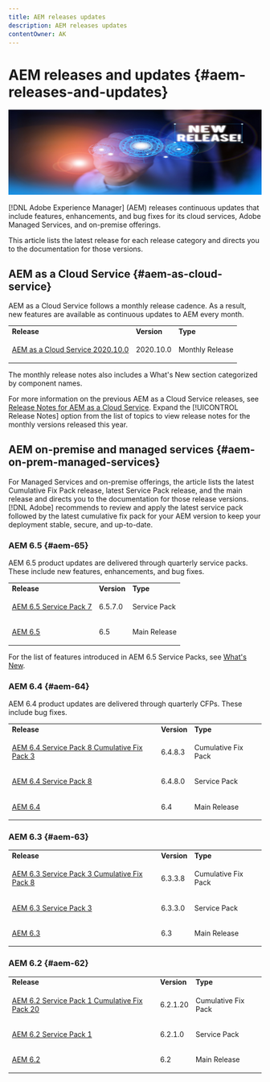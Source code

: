 ```yaml
---
title: AEM releases updates
description: AEM releases updates
contentOwner: AK
---
```


# AEM releases and updates {#aem-releases-and-updates}

![AEM new releases](assets/new-aem-releases1.jpeg)

[!DNL Adobe Experience Manager] (AEM) releases continuous updates that include features, enhancements, and bug fixes for its cloud services, Adobe Managed Services, and on-premise offerings.

This article lists the latest release for each release category and directs you to the documentation for those versions.

## AEM as a Cloud Service {#aem-as-cloud-service}

AEM as a Cloud Service follows a monthly release cadence. As a result, new features are available as continuous updates to AEM every month.

<table>
 <tbody>
  <tr>
   <td><b>Release</b></td>
   <td><b>Version</b></td>
   <td><b>Type</b></td>
  </tr>
   <tr>
   <td><p><a href="https://experienceleague.adobe.com/docs/experience-manager-cloud-service/release-notes/release-notes/release-notes-current.html?lang=en#release-notes" target="_blank">AEM as a Cloud Service 2020.10.0</a></p></td>
   <td>2020.10.0</td>
   <td>Monthly Release</td>
  </tr>  
 </tbody>
</table>

The monthly release notes also includes a What's New section categorized by component names.

For more information on the previous AEM as a Cloud Service releases, see [Release Notes for AEM as a Cloud Service](https://experienceleague.adobe.com/docs/experience-manager-cloud-service/release-notes/home.html). Expand the [!UICONTROL Release Notes] option from the list of topics to view release notes for the monthly versions released this year.

## AEM on-premise and managed services {#aem-on-prem-managed-services}

For Managed Services and on-premise offerings, the article lists the latest Cumulative Fix Pack release, latest Service Pack release, and the main release and directs you to the documentation for those release versions. [!DNL Adobe] recommends to review and apply the latest service pack followed by the latest cumulative fix pack for your AEM version to keep your deployment stable, secure, and up-to-date.

### AEM 6.5 {#aem-65}

AEM 6.5 product updates are delivered through quarterly service packs. These include new features, enhancements, and bug fixes.

<table>
 <tbody>
  <tr>
   <td><b>Release</b></td>
   <td><b>Version</b></td>
   <td><b>Type</b></td>
  </tr>
   <tr>
   <td><p><a href="https://experienceleague.adobe.com/docs/experience-manager-65/release-notes/service-pack/sp-release-notes.html#service-pack" target="_blank">AEM 6.5 Service Pack 7</a></p></td>
   <td>6.5.7.0</td>
   <td>Service Pack</td>
  </tr>
   <tr>
   <td><p><a href="https://experienceleague.adobe.com/docs/experience-manager-65/release-notes/release-notes.html" target="_blank">AEM 6.5</a></p></td>
   <td>6.5</td>
   <td>Main Release</td>
  </tr>  
 </tbody>
</table>

For the list of features introduced in AEM 6.5 Service Packs, see [What's New](https://experienceleague.adobe.com/docs/experience-manager-65/release-notes/service-pack/new-features-latest-service-pack.html).

### AEM 6.4 {#aem-64}

AEM 6.4 product updates are delivered through quarterly CFPs. These include bug fixes.  

<table>
 <tbody>
  <tr>
   <td><b>Release</b></td>
   <td><b>Version</b></td>
   <td><b>Type</b></td>
  </tr>
   <tr>
   <td><p><a href="https://experienceleague.adobe.com/docs/experience-manager-64/release-notes/cfp-release-notes.html" target="_blank">AEM 6.4 Service Pack 8 Cumulative Fix Pack 3</a></p></td>
   <td>6.4.8.3</td>
   <td>Cumulative Fix Pack</td>
  </tr>
   <tr>
   <td><p><a href="https://experienceleague.adobe.com/docs/experience-manager-64/release-notes/sp-release-notes.html" target="_blank">AEM 6.4 Service Pack 8</a></p></td>
   <td>6.4.8.0</td>
   <td>Service Pack</td>
  </tr>
  <tr>
   <td><p><a href="https://experienceleague.adobe.com/docs/experience-manager-64/release-notes/release-notes.html">AEM 6.4</a></p></td>
   <td>6.4</td>
   <td>Main Release</td>
  </tr>  
 </tbody>
</table>

### AEM 6.3 {#aem-63}

<table>
 <tbody>
  <tr>
   <td><b>Release</b></td>
   <td><b>Version</b></td>
   <td><b>Type</b></td>
  </tr>
   <tr>
   <td><p><a href="https://helpx.adobe.com/experience-manager/release-notes--aem-6-3-cumulative-fix-pack.html" target="_blank">AEM 6.3 Service Pack 3 Cumulative Fix Pack 8</a></p></td>
   <td>6.3.3.8</td>
   <td>Cumulative Fix Pack</td>
  </tr>
   <tr>
   <td><p><a href="https://helpx.adobe.com/experience-manager/6-3/release-notes/sp3-release-notes.html" target="_blank">AEM 6.3 Service Pack 3</a></p></td>
   <td>6.3.3.0</td>
   <td>Service Pack</td>
  </tr>
  <tr>
   <td><p><a href="https://helpx.adobe.com/experience-manager/6-3/release-notes.html">AEM 6.3</a></p></td>
   <td>6.3</td>
   <td>Main Release</td>
  </tr>  
 </tbody>
</table>

### AEM 6.2 {#aem-62}

<table>
 <tbody>
  <tr>
   <td><b>Release</b></td>
   <td><b>Version</b></td>
   <td><b>Type</b></td>
  </tr>
   <tr>
   <td><p><a href="https://helpx.adobe.com/experience-manager/release-notes--aem-6-2-cumulative-fix-pack.html" target="_blank">AEM 6.2 Service Pack 1 Cumulative Fix Pack 20</a></p></td>
   <td>6.2.1.20</td>
   <td>Cumulative Fix Pack</td>
  </tr>
   <tr>
   <td><p><a href="https://helpx.adobe.com/experience-manager/6-2/release-notes/sp1.html" target="_blank">AEM 6.2 Service Pack 1</a></p></td>
   <td>6.2.1.0</td>
   <td>Service Pack</td>
  </tr>
  <tr>
   <td><p><a href="https://helpx.adobe.com/experience-manager/6-2/release-notes.html">AEM 6.2</a></p></td>
   <td>6.2</td>
   <td>Main Release</td>
  </tr>  
 </tbody>
</table>
